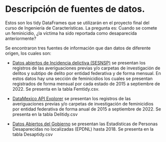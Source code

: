 # Descripción de fuentes de datos.

Estos son los tidy DataFrames que se utilizarán en el proyecto final del curso de Ingeniería de Características. La pregunta es: Cuando se comete un feminicidio, ¿la víctima ha sido reportada como desaparecida anteriormente?

Se encontraron tres fuentes de información que dan datos de diferente origen, los cuales son:

* [Datos abiertos de Incidencia delictiva (SESNSP)](https://www.gob.mx/sesnsp/acciones-y-programas/datos-abiertos-de-incidencia-delictiva) se presentan los registros de las averiguaciones previas y/o carpetas de investigación de delitos y subtipo de delito  por entidad federativa y de forma mensual. En estos datos hay una sección de feminicidios los cuales se presentan registrados de forma mensual por cada estado de 2015 a septiembre de 2022. Se presenta en la tabla Femtidy.csv. 

* [DataMexico API Explorer](https://dev-api.datamexico.org/ui/?cube=sesnsp_crimes&cuts%5B0%5D=Type.Crime+Type%2C502&debug=false&distinct=false&drilldowns%5B0%5D=Date.Year&drilldowns%5B1%5D=Geography.State&drilldowns%5B2%5D=Type.Crime+Type&locale=es&measures%5B0%5D=Value&nonempty=true&parents=false&sparse=false) se presentan los registros de las averiguaciones previas y/o carpetas de investigación de feminicidios por entidad federativa de forma anual de 2015 a septiembre de 2022. Se presenta en la tabla Delitidy.csv
* [Datos Abiertos del Gobierno](https://datos.gob.mx/busca/dataset/estadistica-de-personas-desaparecidas-no-localizadas/resource/a42be713-6cc3-4339-88c3-0e70d1089baa?inner_span=True) se presentan las Estadísticas de Personas Desaparecidas no localizadas (EPDNL) hasta 2018. Se presenta en la tabla Desaptidy.csv
